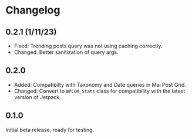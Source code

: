 # Changelog

## 0.2.1 (1/11/23)
* Fixed: Trending posts query was not using caching correctly.
* Changed: Better sanitization of query args.

## 0.2.0
* Added: Compatibilty with Taxonomy and Date queries in Mai Post Grid.
* Changed: Convert to `WPCOM_Stats` class for compatibility with the latest version of Jetpack.

## 0.1.0
Initial beta release, ready for testing.
